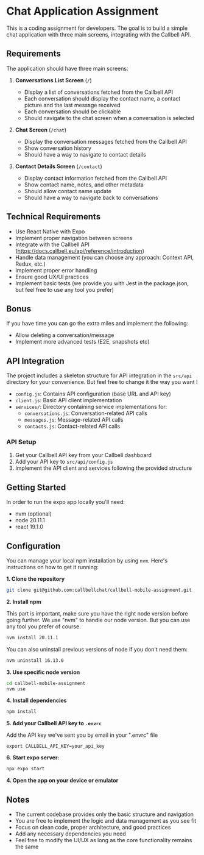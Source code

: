 # Chat Application Assignment

This is a coding assignment for developers. The goal is to build a simple chat application with three main screens, integrating with the Callbell API.

## Requirements

The application should have three main screens:

1. **Conversations List Screen** (`/`)

   - Display a list of conversations fetched from the Callbell API
   - Each conversation should display the contact name, a contact picture and the last message received
   - Each conversation should be clickable
   - Should navigate to the chat screen when a conversation is selected

2. **Chat Screen** (`/chat`)

   - Display the conversation messages fetched from the Callbell API
   - Show conversation history
   - Should have a way to navigate to contact details

3. **Contact Details Screen** (`/contact`)
   - Display contact information fetched from the Callbell API
   - Show contact name, notes, and other metadata
   - Should allow contact name update
   - Should have a way to navigate back to conversations

## Technical Requirements

- Use React Native with Expo
- Implement proper navigation between screens
- Integrate with the Callbell API (https://docs.callbell.eu/api/reference/introduction)
- Handle data management (you can choose any approach: Context API, Redux, etc.)
- Implement proper error handling
- Ensure good UX/UI practices
- Implement basic tests (we provide you with Jest in the package.json, but feel free to use any tool you prefer)

## Bonus

If you have time you can go the extra miles and implement the following:

- Allow deleting a conversation/message
- Implement more advanced tests (E2E, snapshots etc)

## API Integration

The project includes a skeleton structure for API integration in the `src/api` directory for your convenience. But feel free to change it the way you want !

- `config.js`: Contains API configuration (base URL and API key)
- `client.js`: Basic API client implementation
- `services/`: Directory containing service implementations for:
  - `conversations.js`: Conversation-related API calls
  - `messages.js`: Message-related API calls
  - `contacts.js`: Contact-related API calls

### API Setup

1. Get your Callbell API key from your Callbell dashboard
2. Add your API key to `src/api/config.js`
3. Implement the API client and services following the provided structure

## Getting Started

In order to run the expo app locally you'll need:

- nvm (optional)
- node 20.11.1
- react 19.1.0

## Configuration

You can manage your local npm installation by using `nvm`. Here's instructions on how to get it running:

**1. Clone the repository**

```bash
git clone git@github.com:callbellchat/callbell-mobile-assignment.git
```

**2. Install npm**

This part is important, make sure you have the right node version before going further. We use "nvm" to handle our node version. But you can use any tool you prefer of course.

```bash
nvm install 20.11.1
```

You can also uninstall previous versions of node if you don't need them:

```bash
nvm uninstall 16.13.0
```

**3. Use specific node version**

```bash
cd callbell-mobile-assignment
nvm use
```

**4. Install dependencies**

```bash
npm install
```

**5. Add your Callbell API key to `.envrc`**

Add the API key we've sent you by email in your ".envrc" file

```
export CALLBELL_API_KEY=your_api_key
```

**6. Start expo server:**

```bash
npx expo start
```

**4. Open the app on your device or emulator**

## Notes

- The current codebase provides only the basic structure and navigation
- You are free to implement the logic and data management as you see fit
- Focus on clean code, proper architecture, and good practices
- Add any necessary dependencies you need
- Feel free to modify the UI/UX as long as the core functionality remains the same
